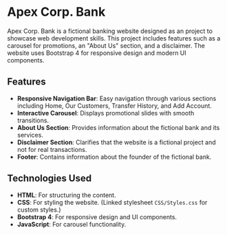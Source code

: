 # Apex Corp. Bank

Apex Corp. Bank is a fictional banking website designed as an project to showcase web development skills. This project includes features such as a carousel for promotions, an "About Us" section, and a disclaimer. The website uses Bootstrap 4 for responsive design and modern UI components.

## Features

- **Responsive Navigation Bar**: Easy navigation through various sections including Home, Our Customers, Transfer History, and Add Account.
- **Interactive Carousel**: Displays promotional slides with smooth transitions.
- **About Us Section**: Provides information about the fictional bank and its services.
- **Disclaimer Section**: Clarifies that the website is a fictional project and not for real transactions.
- **Footer**: Contains information about the founder of the fictional bank.

## Technologies Used

- **HTML**: For structuring the content.
- **CSS**: For styling the website. (Linked stylesheet `CSS/Styles.css` for custom styles.)
- **Bootstrap 4**: For responsive design and UI components.
- **JavaScript**: For carousel functionality.

